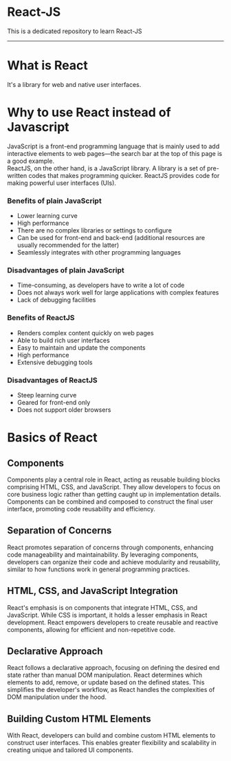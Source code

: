# React-JS
This is a dedicated repository to learn React-JS

***

# What is React 
It's a library for web and native user interfaces.

# Why to use React instead of Javascript
JavaScript is a front-end programming language that is mainly used to add interactive elements to web pages—the search bar at the top of this page is a good example.  
ReactJS, on the other hand, is a JavaScript library.  A library is a set of pre-written codes that makes programming quicker. ReactJS provides code for making powerful user interfaces (UIs).

### Benefits of plain JavaScript
- Lower learning curve
- High performance
- There are no complex libraries or settings to configure
- Can be used for front-end and back-end (additional resources are usually recommended for the latter)
- Seamlessly integrates with other programming languages

### Disadvantages of plain JavaScript
- Time-consuming, as developers have to write a lot of code
- Does not always work well for large applications with complex features
- Lack of debugging facilities

### Benefits of ReactJS
- Renders complex content quickly on web pages
- Able to build rich user interfaces
- Easy to maintain and update the components
- High performance
- Extensive debugging tools

### Disadvantages of ReactJS
- Steep learning curve
- Geared for front-end only
- Does not support older browsers

# Basics of React

## Components
Components play a central role in React, acting as reusable building blocks comprising HTML, CSS, and JavaScript. They allow developers to focus on core business logic rather than getting caught up in implementation details. Components can be combined and composed to construct the final user interface, promoting code reusability and efficiency.

## Separation of Concerns
React promotes separation of concerns through components, enhancing code manageability and maintainability. By leveraging components, developers can organize their code and achieve modularity and reusability, similar to how functions work in general programming practices.

## HTML, CSS, and JavaScript Integration
React's emphasis is on components that integrate HTML, CSS, and JavaScript. While CSS is important, it holds a lesser emphasis in React development. React empowers developers to create reusable and reactive components, allowing for efficient and non-repetitive code.

## Declarative Approach
React follows a declarative approach, focusing on defining the desired end state rather than manual DOM manipulation. React determines which elements to add, remove, or update based on the defined states. This simplifies the developer's workflow, as React handles the complexities of DOM manipulation under the hood.

## Building Custom HTML Elements
With React, developers can build and combine custom HTML elements to construct user interfaces. This enables greater flexibility and scalability in creating unique and tailored UI components.
